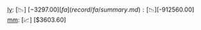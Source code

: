 [ly](record/ly/summary.md): [📉] [$-3297.00]  
[fa](record/fa/summary.md): [📉] [$-912560.00]  
[mm](record/mm/summary.md): [📈] [$3603.60]  

